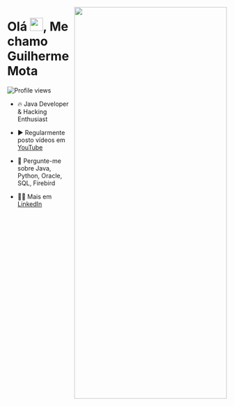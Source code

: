 <img align="right" height="900em" width="350px"
src="https://raw.githubusercontent.com/gist/Gu1Shells/3050cdd46093dc13049687cfa9b0901c/raw/8b07f8202662ec1bf611027483894832ef51b92a/githubcard.svg" />
<h1 align="left">Olá <img src="https://raw.githubusercontent.com/kaueMarques/kaueMarques/master/hi.gif" width="30px">, Me chamo Guilherme Mota</h1>
<p align="left"> <img src="https://komarev.com/ghpvc/?username=gu1shells&color=yellow" alt="Profile views" /></p>

- 🔥 Java Developer & Hacking Enthusiast

- ▶️ Regularmente posto vídeos em [YouTube](youtube.com/@gu1shells)

- 💬 Pergunte-me sobre Java, Python, Oracle, SQL, Firebird

- 👨‍💻 Mais em [LinkedIn](https://www.linkedin.com/in/guilherme-mota-lima-72bbb71b7/)
